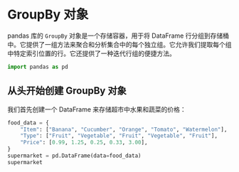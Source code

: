 # GroupBy 对象

pandas 库的 `GroupBy` 对象是一个存储容器，用于将 DataFrame 行分组到存储桶中。它提供了一组方法来聚合和分析集合中的每个独立组。它允许我们提取每个组中特定索引位置的行。它还提供了一种迭代行组的便捷方法。

```python
import pandas as pd
```

## 从头开始创建 GroupBy 对象

我们首先创建一个 DataFrame 来存储超市中水果和蔬菜的价格：

```python
food_data = {
    "Item": ["Banana", "Cucumber", "Orange", "Tomato", "Watermelon"],
    "Type": ["Fruit", "Vegetable", "Fruit", "Vegetable", "Fruit"],
    "Price": [0.99, 1.25, 0.25, 0.33, 3.00],
}
supermarket = pd.DataFrame(data=food_data)
supermarket
```
